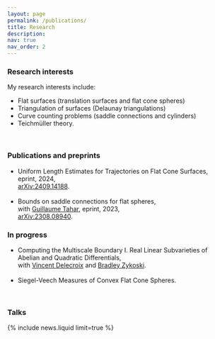 ```yaml
---
layout: page
permalink: /publications/
title: Research
description: 
nav: true
nav_order: 2
---
```


<!-- _pages/publications.md -->

<!-- Bibsearch Feature -->

<style>
  .bold-text {
    font-weight: bold; /* 使文字粗体 */
    font-weight: 400; /* 700 或更高的值可增强粗体效果 */
  }
</style>

<h3>
    <a style="color: inherit">Research interests</a>
</h3>
<p>My research interests include:</p>
<ul>
  <li><span class="bold-text">Flat surfaces</span> (translation surfaces and flat cone spheres)</li>
  <li><span class="bold-text">Triangulation of surfaces</span> (Delaunay triangulations)</li>
  <li><span class="bold-text">Curve counting problems</span> (saddle connections and cylinders)</li>
  <li><span class="bold-text">Teichmüller theory.</span></li>
</ul>


<br>
<h3>
    <a style="color: inherit">Publications and preprints</a>
</h3>
<ul>
        <li> 
        <span class="bold-text">Uniform Length Estimates for Trajectories on Flat Cone Surfaces,</span><br>
        eprint, 2024,<br>
        <a href="https://arxiv.org/abs/2409.14188">arXiv:2409.14188</a>.
        </li><br>
        <li> 
        <span class="bold-text">Bounds on saddle connections for flat spheres,</span><br>
        with <a href="https://bimsa.net/people/tahar/">Guillaume Tahar</a>, eprint, 2023,<br>
        <a href="https://arxiv.org/abs/2308.08940">arXiv:2308.08940</a>.
        </li>
</ul>

<h3>
    <a style="color: inherit">In progress</a>
</h3>
<ul>
        <li> 
        <span class="bold-text">Computing the Multiscale Boundary I. Real Linear Subvarieties of Abelian and Quadratic Differentials,</span><br>
        with <a href="https://www.labri.fr/perso/vdelecro/">Vincent Delecroix</a> and <a href="">Bradley Zykoski</a>.
        </li><br>
        <li>
        <span class="bold-text">Siegel-Veech Measures of Convex Flat Cone Spheres.</span><br>
        </li>
</ul>

<br>
<h3>
    <a style="color: inherit">Talks</a>
</h3>
{% include news.liquid limit=true %}